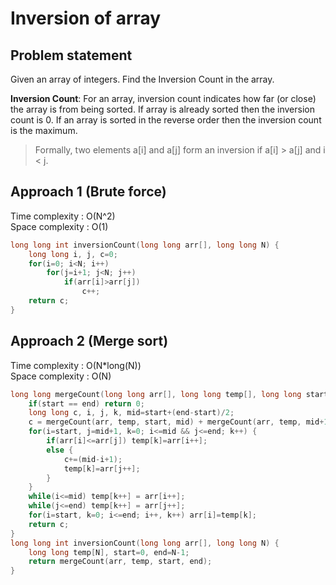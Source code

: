 # Inversion of array

## Problem statement

Given an array of integers. Find the Inversion Count in the array. 

**Inversion Count**: For an array, inversion count indicates how far (or close) the array is from being sorted. If array is already sorted then the inversion count is 0. If an array is sorted in the reverse order then the inversion count is the maximum.
> Formally, two elements a[i] and a[j] form an inversion if a[i] > a[j] and i < j.

## Approach 1 (Brute force)

Time complexity : O(N^2)  
Space complexity : O(1)

```cpp
long long int inversionCount(long long arr[], long long N) {
    long long i, j, c=0;
    for(i=0; i<N; i++)
        for(j=i+1; j<N; j++)
            if(arr[i]>arr[j])
                c++;
    return c;
}
```

## Approach 2 (Merge sort)

Time complexity : O(N*long(N))  
Space complexity : O(N)

```cpp
long long mergeCount(long long arr[], long long temp[], long long start, long long end) {
    if(start == end) return 0;
    long long c, i, j, k, mid=start+(end-start)/2;
    c = mergeCount(arr, temp, start, mid) + mergeCount(arr, temp, mid+1, end);
    for(i=start, j=mid+1, k=0; i<=mid && j<=end; k++) {
        if(arr[i]<=arr[j]) temp[k]=arr[i++];
        else {
            c+=(mid-i+1);
            temp[k]=arr[j++];
        }
    }
    while(i<=mid) temp[k++] = arr[i++];
    while(j<=end) temp[k++] = arr[j++];
    for(i=start, k=0; i<=end; i++, k++) arr[i]=temp[k];
    return c;
}
long long int inversionCount(long long arr[], long long N) {
    long long temp[N], start=0, end=N-1;
    return mergeCount(arr, temp, start, end);
}
```